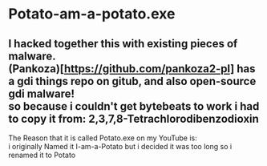# Potato-am-a-potato.exe

I hacked together this with existing pieces of malware.\
(Pankoza)[https://github.com/pankoza2-pl] has a gdi things repo on gitub, and also open-source gdi malware!\
so because i couldn't get bytebeats to work i had to copy it from: 2,3,7,8-Tetrachlorodibenzodioxin
---
The Reason that it is called Potato.exe on my YouTube is:\
i originally Named it I-am-a-Potato but i decided it was too long so i renamed it to Potato
